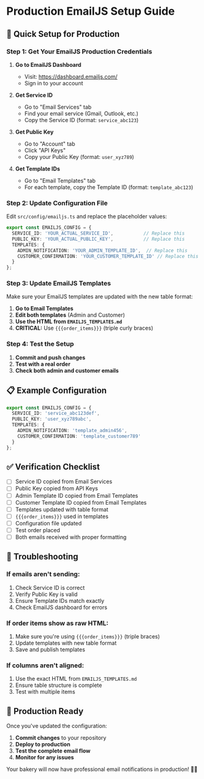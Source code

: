 # Production EmailJS Setup Guide

## 🚀 **Quick Setup for Production**

### **Step 1: Get Your EmailJS Production Credentials**

1. **Go to EmailJS Dashboard**
   - Visit: https://dashboard.emailjs.com/
   - Sign in to your account

2. **Get Service ID**
   - Go to "Email Services" tab
   - Find your email service (Gmail, Outlook, etc.)
   - Copy the Service ID (format: `service_abc123`)

3. **Get Public Key**
   - Go to "Account" tab
   - Click "API Keys"
   - Copy your Public Key (format: `user_xyz789`)

4. **Get Template IDs**
   - Go to "Email Templates" tab
   - For each template, copy the Template ID (format: `template_abc123`)

### **Step 2: Update Configuration File**

Edit `src/config/emailjs.ts` and replace the placeholder values:

```typescript
export const EMAILJS_CONFIG = {
  SERVICE_ID: 'YOUR_ACTUAL_SERVICE_ID',           // Replace this
  PUBLIC_KEY: 'YOUR_ACTUAL_PUBLIC_KEY',           // Replace this
  TEMPLATES: {
    ADMIN_NOTIFICATION: 'YOUR_ADMIN_TEMPLATE_ID',  // Replace this
    CUSTOMER_CONFIRMATION: 'YOUR_CUSTOMER_TEMPLATE_ID' // Replace this
  }
};
```

### **Step 3: Update EmailJS Templates**

Make sure your EmailJS templates are updated with the new table format:

1. **Go to Email Templates**
2. **Edit both templates** (Admin and Customer)
3. **Use the HTML from `EMAILJS_TEMPLATES.md`**
4. **CRITICAL:** Use `{{{order_items}}}` (triple curly braces)

### **Step 4: Test the Setup**

1. **Commit and push changes**
2. **Test with a real order**
3. **Check both admin and customer emails**

## 📋 **Example Configuration**

```typescript
export const EMAILJS_CONFIG = {
  SERVICE_ID: 'service_abc123def',
  PUBLIC_KEY: 'user_xyz789abc',
  TEMPLATES: {
    ADMIN_NOTIFICATION: 'template_admin456',
    CUSTOMER_CONFIRMATION: 'template_customer789'
  }
};
```

## ✅ **Verification Checklist**

- [ ] Service ID copied from Email Services
- [ ] Public Key copied from API Keys
- [ ] Admin Template ID copied from Email Templates
- [ ] Customer Template ID copied from Email Templates
- [ ] Templates updated with table format
- [ ] `{{{order_items}}}` used in templates
- [ ] Configuration file updated
- [ ] Test order placed
- [ ] Both emails received with proper formatting

## 🔧 **Troubleshooting**

### **If emails aren't sending:**
1. Check Service ID is correct
2. Verify Public Key is valid
3. Ensure Template IDs match exactly
4. Check EmailJS dashboard for errors

### **If order items show as raw HTML:**
1. Make sure you're using `{{{order_items}}}` (triple braces)
2. Update templates with new table format
3. Save and publish templates

### **If columns aren't aligned:**
1. Use the exact HTML from `EMAILJS_TEMPLATES.md`
2. Ensure table structure is complete
3. Test with multiple items

## 🎯 **Production Ready**

Once you've updated the configuration:
1. **Commit changes** to your repository
2. **Deploy to production**
3. **Test the complete email flow**
4. **Monitor for any issues**

Your bakery will now have professional email notifications in production! 🎂📧 
